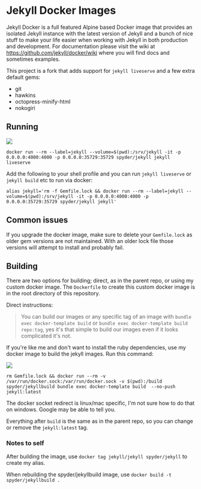 # Jekyll Docker Images

Jekyll Docker is a full featured Alpine based Docker image that provides an isolated Jekyll instance with the latest version of Jekyll and a bunch of nice stuff to make your life easier when working with Jekyll in both production and development.  For documentation please visit the wiki at https://github.com/jekyll/docker/wiki where you will find docs and sometimes examples.

This project is a fork that adds support for `jekyll liveserve` and a few extra default gems:

* git
* hawkins
* octopress-minify-html
* nokogiri

## Running

[![](https://images.microbadger.com/badges/image/spyder/jekyll.svg)](https://microbadger.com/images/spyder/jekyll)

`docker run --rm --label=jekyll --volume=$(pwd):/srv/jekyll -it -p 0.0.0.0:4000:4000 -p 0.0.0.0:35729:35729 spyder/jekyll jekyll liveserve`

Add the following to your shell profile and you can run `jekyll liveserve` or `jekyll build` etc to run via docker:

```
alias jekyll='rm -f Gemfile.lock && docker run --rm --label=jekyll --volume=$(pwd):/srv/jekyll -it -p 0.0.0.0:4000:4000 -p 0.0.0.0:35729:35729 spyder/jekyll jekyll'
```

## Common issues

If you upgrade the docker image, make sure to delete your `Gemfile.lock` as older gem versions are not maintained. With an older lock file those versions will attempt to install and probably fail.

## Building

There are two options for building; direct, as in the parent repo, or using my custom docker image. The `Dockerfile` to create this custom docker image is in the root directory of this repository.

Direct instructions:
> You can build our images or any specific tag of an image with `bundle exec docker-template build` or `bundle exec docker-template build repo:tag`, yes it's that simple to build our images even if it looks complicated it's not.

If you're like me and don't want to install the ruby dependencies, use my docker image to build the jekyll images. Run this command:

[![](https://images.microbadger.com/badges/image/spyder/jekyllbuild.svg)](https://microbadger.com/images/spyder/jekyllbuild)

`rm Gemfile.lock && docker run --rm -v /var/run/docker.sock:/var/run/docker.sock -v $(pwd):/build spyder/jekyllbuild bundle exec docker-template build  --no-push jekyll:latest`

The docker socket redirect is linux/mac specific, I'm not sure how to do that on windows. Google may be able to tell you.

Everything after `build` is the same as in the parent repo, so you can change or remove the `jekyll:latest` tag.

### Notes to self

After building the image, use `docker tag jekyll/jekyll spyder/jekyll` to create my alias.

When rebuilding the spyder/jekyllbuild image, use `docker build -t spyder/jekyllbuild .`